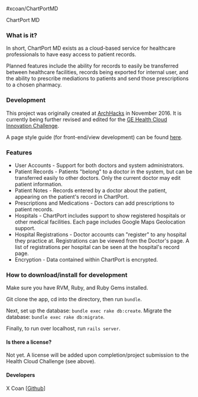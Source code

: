 #xcoan/ChartPortMD

ChartPort MD

### What is it?
In short, ChartPort MD exists as a cloud-based service for healthcare professionals to have easy access to patient records.

Planned features include the ability for records to easily be transferred between healthcare facilities, records being exported for internal user, and the ability to prescribe mediations to patients and send those prescriptions to a chosen pharmacy.

### Development
This project was originally created at [ArchHacks](http://archhacks.io/) in November 2016.
It is currently being further revised and edited for the [GE Health Cloud Innovation Challenge](http://gehealthcloud.devpost.com).

A page style guide (for front-end/view development) can be found [here](/app/views/readme.md).


### Features
* User Accounts - Support for both doctors and system administrators.
* Patient Records - Patients "belong" to a doctor in the system, but can be transferred easily to other doctors.  Only the current doctor may edit patient information.
* Patient Notes - Records entered by a doctor about the patient, appearing on the patient's record in ChartPort.
* Prescriptions and Medications - Doctors can add prescriptions to patient records.
* Hospitals - ChartPort includes support to show registered hospitals or other medical facilities.  Each page includes Google Maps Geolocation support.
* Hospital Registrations - Doctor accounts can "register" to any hospital they practice at.  Registrations can be viewed from the Doctor's page.  A list of registrations per hospital can be seen at the hospital's record page.
* Encryption - Data contained within ChartPort is encrypted.

### How to download/install for development
Make sure you have RVM, Ruby, and Ruby Gems installed.

Git clone the app, cd into the directory, then run `bundle`.

Next, set up the database: `bundle exec rake db:create`.
Migrate the database: `bundle exec rake db:migrate`.

Finally, to run over localhost, run `rails server`.


#### Is there a license?
Not yet. A license will be added upon completion/project submission to the Health Cloud Challenge (see above).


#### Developers
X Coan [[Github](http://github.com/xcoan)]
